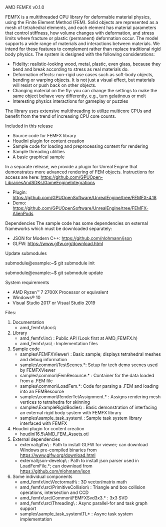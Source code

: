 AMD FEMFX
v0.1.0

FEMFX is a multithreaded CPU library for deformable material physics, using 
the Finite Element Method (FEM).  Solid objects are represented as a mesh of 
tetrahedral elements, and each element has material parameters that control 
stiffness, how volume changes with deformation, and stress limits where 
fracture or plastic (permanent) deformation occur.  The model supports a 
wide range of materials and interactions between materials.  We intend for 
these features to complement rather than replace traditional rigid body 
physics.  The system is designed with the following considerations:

 * Fidelity: realistic-looking wood, metal, plastic, even glass, because 
   they bend and break according to stress as real materials do.
 * Deformation effects: non-rigid use cases such as soft-body objects, 
   bending or warping objects.   It is not just a visual effect, but 
   materials will resist or push back on other objects.
 * Changing material on the fly: you can change the settings to make the 
   same object behave very differently, e.g., turn gelatinous or melt
 * Interesting physics interactions for gameplay or puzzles

The library uses extensive multithreading to utilize multicore CPUs and benefit 
from the trend of increasing CPU core counts.

Included in this release
* Source code for FEMFX library
* Houdini plugin for content creation
* Sample code for loading and preprocessing content for rendering
* Sample threading utilities
* A basic graphical sample

In a separate release, we provide a plugin for Unreal Engine that
demonstrates more advanced rendering of FEM objects. Instructions for access are here: https://github.com/GPUOpen-LibrariesAndSDKs/GameEngineIntegrations
* Plugin: https://github.com/GPUOpenSoftware/UnrealEngine/tree/FEMFX-4.18
* Demo: https://github.com/GPUOpenSoftware/UnrealEngine/tree/FEMFX-AlienPods

Dependencies
The sample code has some dependencies on external frameworks which must be 
downloaded separately:
* JSON for Modern C++: https://github.com/nlohmann/json
* GLFW: https://www.glfw.org/download.html

Update submodules

submodule@example:~$ git submodule init

submodule@example:~$ git submodule update

System requirements
* AMD Ryzen™ 7 2700X Processor or equivalent
* Windows® 10
* Visual Studio 2017 or Visual Studio 2019

Files:
1. Documentation
   * amd_femfx\docs\
2. Library
   * amd_femfx\inc\ : Public API (Look first at AMD_FEMFX.h)
   * amd_femfx\src\ : Implementation files
3. Sample code
   * samples\FEMFXViewer\ : Basic sample; displays tetrahedral meshes and debug 
     information
   * samples\common\TestScenes.*: Setup for tech demo scenes used by FEMFXViewer
   * samples\common\FemResource.* : Container for the data loaded from a .FEM 
     file
   * samples\common\LoadFem.*: Code for parsing a .FEM and loading into an 
     FEMResource
   * samples\common\RenderTetAssignment.* : Assigns rendering mesh vertices to 
     tetrahedra for skinning
   * samples\ExampleRigidBodies\ : Basic demonstration of interfacing an 
     external rigid body system with FEMFX library
   * samples\sample_task_system\ : Sample task system library interfaced with 
     FEMFX 
4. Houdini plugin for content creation
   * houdini16.5\AMD_FEM_Assets.otl
5. External dependencies
   * external\glfw\ : Path to install GLFW for viewer; can download Windows 
     pre-compiled binaries from https://www.glfw.org/download.html
   * external\json-develop\ : Path to install json parser used in LoadFemFile.*; 
     can download from https://github.com/nlohmann/json
6. Some individual components
   * amd_femfx\inc\Vectormath\ : 3D vector/matrix math
   * amd_femfx\src\PrimitiveCollision\ : Triangle and box collision 
     operations, intersection and CCD
   * amd_femfx\src\Common\FEMFXSvd3x3.* : 3x3 SVD
   * amd_femfx\src\Threading\ : Async parallel-for and task graph support
   * samples\sample_task_system\TL* : Async task system implementation
